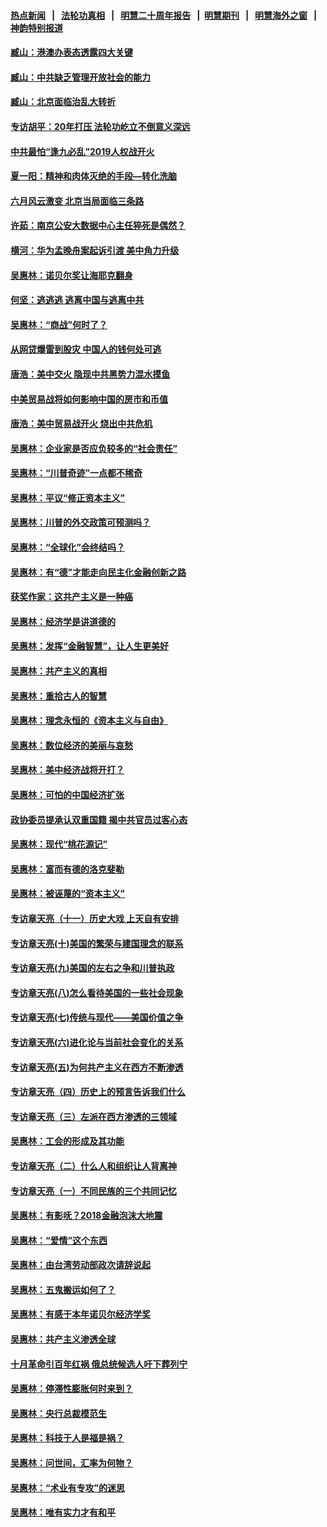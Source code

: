 #### [热点新闻](热点新闻.md?t=08160655) &nbsp;&nbsp;|&nbsp;&nbsp; [法轮功真相](https://github.com/gfw-breaker/truth/blob/master/README.md?t=08160655) &nbsp;&nbsp;|&nbsp;&nbsp; [明慧二十周年报告](https://github.com/gfw-breaker/mh-reports/blob/master/README.md?t=08160655) &nbsp;&nbsp;|&nbsp;&nbsp;[明慧期刊](https://github.com/gfw-breaker/mh-qikan) &nbsp;&nbsp;|&nbsp;&nbsp; [明慧海外之窗](https://github.com/gfw-breaker/mh-news/blob/master/README.md?t=08160655) &nbsp;&nbsp;|&nbsp;&nbsp; [神韵特别报道](https://github.com/gfw-breaker/mh-news/blob/master/shenyun.md?t=08160655) 

#### [臧山：港澳办表态透露四大关键](../pages/nsc423/n11421628.md?t=08160655) 

#### [臧山：中共缺乏管理开放社会的能力](../pages/nsc423/n11407457.md?t=08160655) 

#### [臧山：北京面临治乱大转折](../pages/nsc423/n11406895.md?t=08160655) 

#### [专访胡平：20年打压 法轮功屹立不倒意义深远](../pages/nsc423/n11398800.md?t=08160655) 

#### [中共最怕“逢九必乱”2019人权战开火](../pages/nsc423/n11385248.md?t=08160655) 

#### [夏一阳：精神和肉体灭绝的手段—转化洗脑](../pages/nsc423/n11368250.md?t=08160655) 

#### [六月风云激变 北京当局面临三条路](../pages/nsc423/n11313668.md?t=08160655) 

#### [许茹：南京公安大数据中心主任猝死是偶然？](../pages/nsc423/n11064744.md?t=08160655) 

#### [横河：华为孟晚舟案起诉引渡 美中角力升级](../pages/nsc423/n11027230.md?t=08160655) 

#### [吴惠林：诺贝尔奖让海耶克翻身](../pages/nsc423/n10890049.md?t=08160655) 

#### [何坚：逃逃逃 逃离中国与逃离中共](../pages/nsc423/n10592891.md?t=08160655) 

#### [吴惠林：“商战”何时了？](../pages/nsc423/n10573558.md?t=08160655) 

#### [从网贷爆雷到股灾 中国人的钱何处可逃](../pages/nsc423/n10572800.md?t=08160655) 

#### [唐浩：美中交火 隐现中共黑势力混水摸鱼](../pages/nsc423/n10544040.md?t=08160655) 

#### [中美贸易战将如何影响中国的房市和币值](../pages/nsc423/n10543697.md?t=08160655) 

#### [唐浩：美中贸易战开火 烧出中共危机](../pages/nsc423/n10540126.md?t=08160655) 

#### [吴惠林：企业家是否应负较多的“社会责任”](../pages/nsc423/n10535022.md?t=08160655) 

#### [吴惠林：“川普奇迹”一点都不稀奇](../pages/nsc423/n10512808.md?t=08160655) 

#### [吴惠林：平议“修正资本主义”](../pages/nsc423/n10495724.md?t=08160655) 

#### [吴惠林：川普的外交政策可预测吗？](../pages/nsc423/n10462387.md?t=08160655) 

#### [吴惠林：“全球化”会终结吗？](../pages/nsc423/n10452838.md?t=08160655) 

#### [吴惠林：有“德”才能走向民主化金融创新之路](../pages/nsc423/n10432292.md?t=08160655) 

#### [获奖作家：这共产主义是一种癌](../pages/nsc423/n10431541.md?t=08160655) 

#### [吴惠林：经济学是讲道德的](../pages/nsc423/n10398014.md?t=08160655) 

#### [吴惠林：发挥“金融智慧”，让人生更美好](../pages/nsc423/n10375019.md?t=08160655) 

#### [吴惠林：共产主义的真相](../pages/nsc423/n10351394.md?t=08160655) 

#### [吴惠林：重拾古人的智慧](../pages/nsc423/n10337691.md?t=08160655) 

#### [吴惠林：理念永恒的《资本主义与自由》](../pages/nsc423/n10316274.md?t=08160655) 

#### [吴惠林：数位经济的美丽与哀愁](../pages/nsc423/n10292946.md?t=08160655) 

#### [吴惠林：美中经济战将开打？](../pages/nsc423/n10258825.md?t=08160655) 

#### [吴惠林：可怕的中国经济扩张](../pages/nsc423/n10219147.md?t=08160655) 

#### [政协委员提承认双重国籍 揭中共官员过客心态](../pages/nsc423/n10208809.md?t=08160655) 

#### [吴惠林：现代“桃花源记”](../pages/nsc423/n10185234.md?t=08160655) 

#### [吴惠林：富而有德的洛克斐勒](../pages/nsc423/n10142264.md?t=08160655) 

#### [吴惠林：被诬蔑的“资本主义”](../pages/nsc423/n10124816.md?t=08160655) 

#### [专访章天亮（十一）历史大戏 上天自有安排](../pages/nsc423/n10094905.md?t=08160655) 

#### [专访章天亮(十)美国的繁荣与建国理念的联系](../pages/nsc423/n10094899.md?t=08160655) 

#### [专访章天亮(九)美国的左右之争和川普执政](../pages/nsc423/n10094889.md?t=08160655) 

#### [专访章天亮(八)怎么看待美国的一些社会现象](../pages/nsc423/n10094857.md?t=08160655) 

#### [专访章天亮(七)传统与现代——美国价值之争](../pages/nsc423/n10093140.md?t=08160655) 

#### [专访章天亮(六)进化论与当前社会变化的关系](../pages/nsc423/n10092036.md?t=08160655) 

#### [专访章天亮(五)为何共产主义在西方不断渗透](../pages/nsc423/n10083620.md?t=08160655) 

#### [专访章天亮（四）历史上的预言告诉我们什么](../pages/nsc423/n10083606.md?t=08160655) 

#### [专访章天亮（三）左派在西方渗透的三领域](../pages/nsc423/n10081115.md?t=08160655) 

#### [吴惠林：工会的形成及其功能](../pages/nsc423/n10080633.md?t=08160655) 

#### [专访章天亮（二）什么人和组织让人背离神](../pages/nsc423/n10076637.md?t=08160655) 

#### [专访章天亮（一）不同民族的三个共同记忆](../pages/nsc423/n10074188.md?t=08160655) 

#### [吴惠林：有影呒？2018金融泡沫大地震](../pages/nsc423/n10040534.md?t=08160655) 

#### [吴惠林：“爱情”这个东西](../pages/nsc423/n10019423.md?t=08160655) 

#### [吴惠林：由台湾劳动部政次请辞说起](../pages/nsc423/n9979679.md?t=08160655) 

#### [吴惠林：五鬼搬运如何了？](../pages/nsc423/n9925338.md?t=08160655) 

#### [吴惠林：有感于本年诺贝尔经济学奖](../pages/nsc423/n9871883.md?t=08160655) 

#### [吴惠林：共产主义渗透全球](../pages/nsc423/n9812748.md?t=08160655) 

#### [十月革命引百年红祸 俄总统候选人吁下葬列宁](../pages/nsc423/n9810182.md?t=08160655) 

#### [吴惠林：停滞性膨胀何时来到？](../pages/nsc423/n9764136.md?t=08160655) 

#### [吴惠林：央行总裁模范生](../pages/nsc423/n9728134.md?t=08160655) 

#### [吴惠林：科技于人是福是祸？](../pages/nsc423/n9672982.md?t=08160655) 

#### [吴惠林：问世间，汇率为何物？](../pages/nsc423/n9621788.md?t=08160655) 

#### [吴惠林：“术业有专攻”的迷思](../pages/nsc423/n9580363.md?t=08160655) 

#### [吴惠林：唯有实力才有和平](../pages/nsc423/n9529599.md?t=08160655) 

